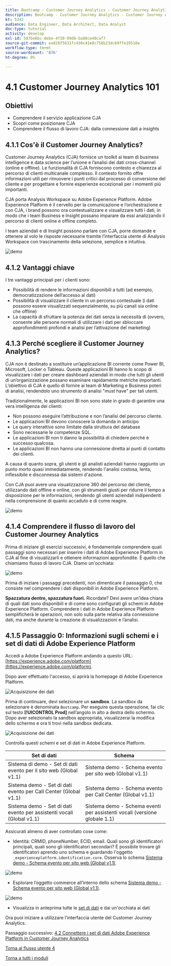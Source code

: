 ```yaml
---
title: Bootcamp - Customer Journey Analytics - Customer Journey Analytics 101
description: Bootcamp - Customer Journey Analytics - Customer Journey Analytics 101
kt: 5342
audience: Data Engineer, Data Architect, Data Analyst
doc-type: tutorial
activity: develop
exl-id: 587be8bc-8ebe-4f30-99d8-ba88ce40caf7
source-git-commit: ead28f5631fc430c41e8c756b23dc69ffe19510e
workflow-type: tm+mt
source-wordcount: '876'
ht-degree: 0%

---
```


# 4.1 Customer Journey Analytics 101

## Obiettivi

- Comprendere il servizio applicazione CJA
- Scopri come posizionare CJA
- Comprendere il flusso di lavoro CJA: dalla connessione dati a insights

## 4.1.1 Cos&#39;è il Customer Journey Analytics?

Customer Journey Analytics (CJA) fornisce un toolkit ai team di business intelligence e data science per l’unione e l’analisi dei dati cross-channel (online e offline). Le funzionalità di CJA forniscono contesto e chiarezza al percorso di clienti multicanale complesso. Il contesto fornito offre informazioni utili per rimuovere i punti critici dal processo di conversione del cliente e per progettare e fornire esperienze eccezionali per i momenti più importanti.

CJA porta Analysis Workspace su Adobe Experience Platform. Adobe Experience Platform è il cervello per la comunicazione e l’orchestrazione e con CJA, i brand possono ora contestualizzare e visualizzare tutti i dati, in modo che i team Business e Insight possano imparare da essi analizzando il percorso di clienti online e offline completo.

I team aziendali e di Insight possono parlare con CJA, porre domande e ottenere al volo le risposte necessarie tramite l’interfaccia utente di Analysis Workspace con trascinamento della selezione, semplice e intuitiva.

![demo](./images/cja-adv-analysis1.png)

## 4.1.2 Vantaggi chiave

I tre vantaggi principali per i clienti sono:

- Possibilità di rendere le informazioni disponibili a tutti (ad esempio, democratizzazione dell’accesso ai dati)
- Possibilità di visualizzare il cliente in un percorso contestuale (i dati possono essere visualizzati sequenzialmente, su più canali sia online che offline)
- La capacità di sfruttare la potenza dei dati senza la necessità di (ovvero, consente alle persone normali di utilizzare i dati per sbloccare approfondimenti profondi e analisi per l’attivazione del marketing)

## 4.1.3 Perché scegliere il Customer Journey Analytics?

CJA non è destinato a sostituire un’applicazione BI corrente come Power BI, Microsoft, Locker o Tableau. Queste applicazioni BI hanno lo scopo di visualizzare i dati per creare dashboard aziendali in modo che tutti gli utenti di un’organizzazione possano esaminare rapidamente metriche importanti.\
L’obiettivo di CJA è quello di fornire ai team di Marketing e Business poteri di analisi, rendendolo uno strumento di analisi &quot;must have&quot; per tali utenti.

Tradizionalmente, le applicazioni BI non sono state in grado di garantire una vera intelligenza dei clienti:

- Non possono eseguire l’attribuzione e non l’analisi del percorso cliente.
- Le applicazioni BI devono conoscere la domanda in anticipo
- Le query interattive sono limitate dalla struttura del database
- Sono necessarie le competenze SQL.
- Le applicazioni BI non ti danno la possibilità di chiedere perché è successo qualcosa.
- Le applicazioni BI non hanno una connessione diretta ai punti di contatto dei clienti.

A causa di quanto sopra, gli utenti e gli analisti aziendali hanno raggiunto un punto morto quasi immediatamente, rendendo l&#39;analisi costosa, lenta, inflessibile e disconnessa dai sistemi d&#39;azione.

Con CJA puoi avere una visualizzazione 360 del percorso del cliente, utilizzando dati offline e online, con gli strumenti giusti per ridurre il tempo a disposizione per le informazioni, rendendo gli utenti aziendali indipendenti nella comprensione di quanto accaduto e di come reagire.

![demo](./images/cja-use-case.png)

## 4.1.4 Comprendere il flusso di lavoro del Customer Journey Analytics

Prima di iniziare gli esercizi successivi, è fondamentale comprendere quali passaggi sono necessari per inserire i dati di Adobe Experience Platform in CJA al fine di visualizzarli e ottenere informazioni approfondite. È quello che chiamiamo flusso di lavoro CJA. Diamo un&#39;occhiata:

![demo](./images/cja-work-flow.jpg)

Prima di iniziare i passaggi precedenti, non dimenticare il passaggio 0, che consiste nel comprendere i dati disponibili in Adobe Experience Platform.

**Spazzatura dentro, spazzatura fuori.** Ricordate? Devi avere un’idea chiara di quali dati sono disponibili e di come sono configurati gli schemi in Adobe Experience Platform. Comprendere i dati in Adobe Experience Platform semplificherà le operazioni, non solo sulla parte relativa alla connessione dati, ma anche durante la creazione di visualizzazioni e l’analisi.

## 4.1.5 Passaggio 0: Informazioni sugli schemi e i set di dati di Adobe Experience Platform

Accedi a Adobe Experience Platform andando a questo URL: [https://experience.adobe.com/platform](https://experience.adobe.com/platform).

Dopo aver effettuato l&#39;accesso, si aprirà la homepage di Adobe Experience Platform.

![Acquisizione dei dati](../uc1/images/home.png)

Prima di continuare, devi selezionare un **sandbox**. La sandbox da selezionare è denominata ``Bootcamp``. Per eseguire questa operazione, fai clic sul testo **[!UICONTROL Prod]** nell’angolo in alto a destra dello schermo. Dopo aver selezionato la sandbox appropriata, visualizzerai la modifica dello schermo e ora ti trovi nella sandbox dedicata.

![Acquisizione dei dati](../uc1/images/sb1.png)

Controlla questi schemi e set di dati in Adobe Experience Platform.

| Set di dati | Schema |
| ----------------- |-------------| 
| Sistema di demo - Set di dati evento per il sito web (Global v1.1) | Sistema demo - Schema evento per sito web (Global v1.1) |
| Sistema demo - Set di dati evento per Call Center (Global v1.1) | Sistema demo - Schema evento per Call Center (Global v1.1) |
| Sistema demo - Set di dati evento per assistenti vocali (Global v1.1) | Sistema demo - Schema eventi per assistenti vocali (versione globale 1.1) |

Assicurati almeno di aver controllato cose come:

- Identità: CRMID, phoneNumber, ECID, email. Quali sono gli identificatori principali, quali sono gli identificatori secondari?
È possibile trovare gli identificatori aprendo uno schema e guardando l&#39;oggetto `_experienceplatform.identification.core`. Osserva lo schema [Sistema demo - Schema evento per sito web (Global v1.1)](https://experience.adobe.com/platform/schema).

![demo](./images/identity.png)

- Esplorare l’oggetto commerce all’interno dello schema [Sistema demo - Schema evento per sito web (Global v1.1)](https://experience.adobe.com/platform/schema).

![demo](./images/commerce.png)

- Visualizza in anteprima tutte le [set di dati](https://experience.adobe.com/platform/dataset/browse?limit=50&amp;page=1&amp;sortDescending=1&amp;sortField=created) e dai un&#39;occhiata ai dati

Ora puoi iniziare a utilizzare l’interfaccia utente del Customer Journey Analytics.

Passaggio successivo: [4.2 Connettere i set di dati Adobe Experience Platform in Customer Journey Analytics](./ex2.md)

[Torna al flusso utente 4](./uc4.md)

[Torna a tutti i moduli](../../overview.md)
